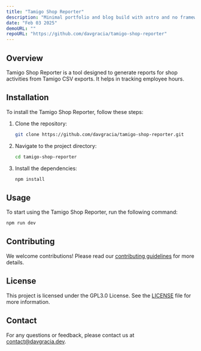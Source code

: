 ```yaml
---
title: "Tamigo Shop Reporter"
description: "Minimal portfolio and blog build with astro and no frameworks."
date: "Feb 03 2025"
demoURL: ""
repoURL: "https://github.com/davgracia/tamigo-shop-reporter"
---
```


## Overview
Tamigo Shop Reporter is a tool designed to generate reports for shop activities from Tamigo CSV exports. It helps in tracking employee hours.

## Installation
To install the Tamigo Shop Reporter, follow these steps:

1. Clone the repository:
    ```sh
    git clone https://github.com/davgracia/tamigo-shop-reporter.git
    ```
2. Navigate to the project directory:
    ```sh
    cd tamigo-shop-reporter
    ```
3. Install the dependencies:
    ```sh
    npm install
    ```

## Usage
To start using the Tamigo Shop Reporter, run the following command:
```sh
npm run dev
```

## Contributing
We welcome contributions! Please read our [contributing guidelines](https://github.com/davgracia/tamigo-shop-reporter/blob/master/CONTRIBUTING.md) for more details.

## License
This project is licensed under the GPL3.0 License. See the [LICENSE](https://www.gnu.org/licenses/gpl-3.0.txt) file for more information.

## Contact
For any questions or feedback, please contact us at [contact@davgracia.dev](mailto:contact@davgracia.dev).